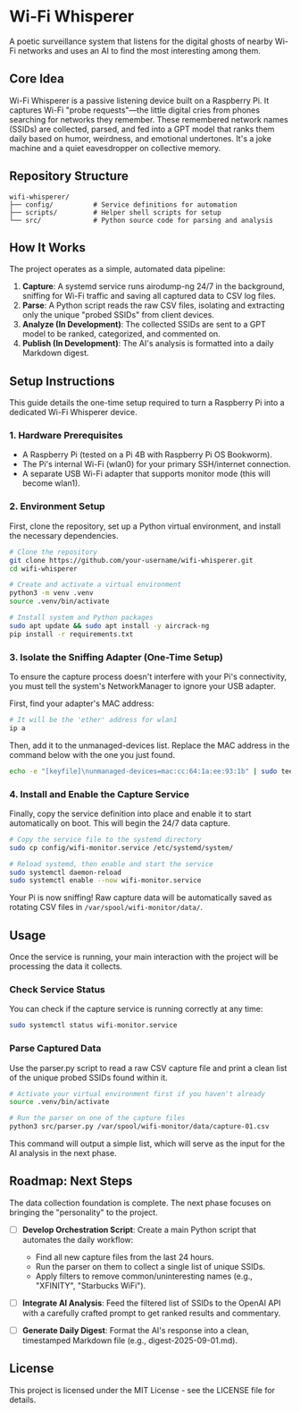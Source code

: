 # Wi-Fi Whisperer

A poetic surveillance system that listens for the digital ghosts of nearby Wi-Fi networks and uses an AI to find the most interesting among them.

## Core Idea

Wi-Fi Whisperer is a passive listening device built on a Raspberry Pi. It captures Wi-Fi "probe requests"—the little digital cries from phones searching for networks they remember. These remembered network names (SSIDs) are collected, parsed, and fed into a GPT model that ranks them daily based on humor, weirdness, and emotional undertones. It's a joke machine and a quiet eavesdropper on collective memory.

## Repository Structure

```
wifi-whisperer/
├── config/          # Service definitions for automation
├── scripts/         # Helper shell scripts for setup
└── src/             # Python source code for parsing and analysis
```

## How It Works

The project operates as a simple, automated data pipeline:

1. **Capture**: A systemd service runs airodump-ng 24/7 in the background, sniffing for Wi-Fi traffic and saving all captured data to CSV log files.
2. **Parse**: A Python script reads the raw CSV files, isolating and extracting only the unique "probed SSIDs" from client devices.
3. **Analyze (In Development)**: The collected SSIDs are sent to a GPT model to be ranked, categorized, and commented on.
4. **Publish (In Development)**: The AI's analysis is formatted into a daily Markdown digest.

## Setup Instructions

This guide details the one-time setup required to turn a Raspberry Pi into a dedicated Wi-Fi Whisperer device.

### 1. Hardware Prerequisites

- A Raspberry Pi (tested on a Pi 4B with Raspberry Pi OS Bookworm).
- The Pi's internal Wi-Fi (wlan0) for your primary SSH/internet connection.
- A separate USB Wi-Fi adapter that supports monitor mode (this will become wlan1).

### 2. Environment Setup

First, clone the repository, set up a Python virtual environment, and install the necessary dependencies.

```bash
# Clone the repository
git clone https://github.com/your-username/wifi-whisperer.git
cd wifi-whisperer

# Create and activate a virtual environment
python3 -m venv .venv
source .venv/bin/activate

# Install system and Python packages
sudo apt update && sudo apt install -y aircrack-ng
pip install -r requirements.txt
```

### 3. Isolate the Sniffing Adapter (One-Time Setup)

To ensure the capture process doesn't interfere with your Pi's connectivity, you must tell the system's NetworkManager to ignore your USB adapter.

First, find your adapter's MAC address:

```bash
# It will be the 'ether' address for wlan1
ip a
```

Then, add it to the unmanaged-devices list. Replace the MAC address in the command below with the one you just found.

```bash
echo -e "[keyfile]\nunmanaged-devices=mac:cc:64:1a:ee:93:1b" | sudo tee /etc/NetworkManager/conf.d/99-unmanaged-devices.conf
```

### 4. Install and Enable the Capture Service

Finally, copy the service definition into place and enable it to start automatically on boot. This will begin the 24/7 data capture.

```bash
# Copy the service file to the systemd directory
sudo cp config/wifi-monitor.service /etc/systemd/system/

# Reload systemd, then enable and start the service
sudo systemctl daemon-reload
sudo systemctl enable --now wifi-monitor.service
```

Your Pi is now sniffing! Raw capture data will be automatically saved as rotating CSV files in `/var/spool/wifi-monitor/data/`.

## Usage

Once the service is running, your main interaction with the project will be processing the data it collects.

### Check Service Status

You can check if the capture service is running correctly at any time:

```bash
sudo systemctl status wifi-monitor.service
```

### Parse Captured Data

Use the parser.py script to read a raw CSV capture file and print a clean list of the unique probed SSIDs found within it.

```bash
# Activate your virtual environment first if you haven't already
source .venv/bin/activate

# Run the parser on one of the capture files
python3 src/parser.py /var/spool/wifi-monitor/data/capture-01.csv
```

This command will output a simple list, which will serve as the input for the AI analysis in the next phase.

## Roadmap: Next Steps

The data collection foundation is complete. The next phase focuses on bringing the "personality" to the project.

- [ ] **Develop Orchestration Script**: Create a main Python script that automates the daily workflow:
  - Find all new capture files from the last 24 hours.
  - Run the parser on them to collect a single list of unique SSIDs.
  - Apply filters to remove common/uninteresting names (e.g., "XFINITY", "Starbucks WiFi").

- [ ] **Integrate AI Analysis**: Feed the filtered list of SSIDs to the OpenAI API with a carefully crafted prompt to get ranked results and commentary.

- [ ] **Generate Daily Digest**: Format the AI's response into a clean, timestamped Markdown file (e.g., digest-2025-09-01.md).

## License

This project is licensed under the MIT License - see the LICENSE file for details.